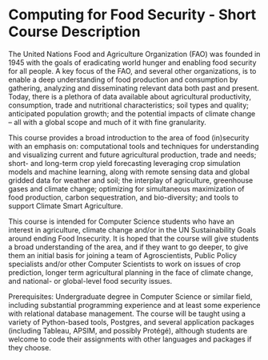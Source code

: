 # Computing for Food Security - Short Course Description

The United Nations Food and Agriculture Organization (FAO) was founded
in 1945 with the goals of eradicating world hunger and enabling food
security for all people.  A key focus of the FAO, and several other
organizations, is to enable a deep understanding of food production
and consumption by gathering, analyzing and disseminating relevant
data both past and present.  Today, there is a plethora of data
available about agricultural productivity, consumption, trade and
nutritional characteristics; soil types and quality; anticipated
population growth; and the potential impacts of climate change – all
with a global scope and much of it with fine granularity.

This course
provides a broad introduction to the area of food (in)security with an
emphasis on:
computational tools and techniques for understanding and 
visualizing current and future agricultural production,
trade and needs;
short- and long-term crop yield forecasting leveraging
crop simulation models and machine learning,
along with
remote sensing data and
global gridded data for weather and soil;
the interplay of agriculture, greenhouse gases and
climate change;
optimizing for simultaneous maximization of food
production, carbon sequestration, and bio-diversity;
and tools to support Climate Smart Agriculture.

This course is intended for Computer Science students who have an
interest in agriculture, climate change and/or in the UN Sustainability Goals around
ending Food Insecurity.  It is hoped that the course will give
students a broad understanding of the area, and if they want to go
deeper, to give them an initial basis for joining a team of
Agroscientists, Public Policy specialists and/or other Computer
Scientists to work on issues of crop prediction, longer term
agricultural planning in the face of climate change, and national- or
global-level food security issues.

Prerequisites: Undergraduate degree in Computer Science or similar
field, including substantial programming experience and at least some
experience with relational database management.  The course will be
taught using a variety of Python-based tools, Postgres, and several
application packages (including Tableau, APSIM, and possibly
Protégé), although
students are welcome to code their assignments with other languages
and packages if they choose.

